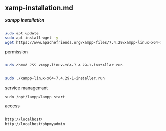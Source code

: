## xamp-installation.md

_**xampp installation**_

```bash

sudo apt update
sudo apt install wget -y
wget https://www.apachefriends.org/xampp-files/7.4.29/xampp-linux-x64-7.4.29-1-installer.run

```

permission

```bash

sudo chmod 755 xampp-linux-x64-7.4.29-1-installer.run

```

```bash

sudo ./xampp-linux-x64-7.4.29-1-installer.run

```

service managemant

```
sudo /opt/lampp/lampp start

```

access 


```bash

http://localhost/
http://localhost/phpmyadmin


```
